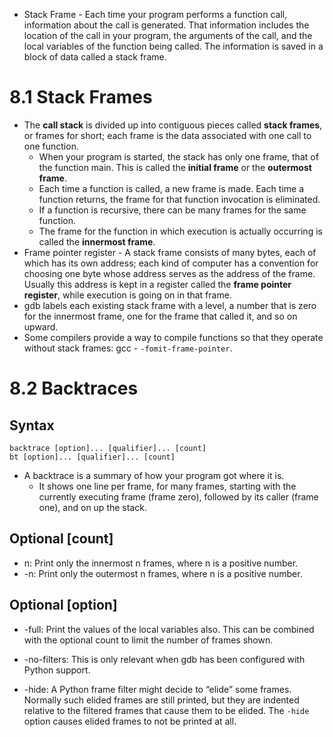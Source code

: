 * Stack Frame - Each time your program performs a function call, information about the call is generated. That information includes the location of the call in your program, the arguments of the call, and the local variables of the function being called. The information is saved in a block of data called a stack frame.

# 8.1 Stack Frames
* The **call stack** is divided up into contiguous pieces called **stack frames**, or frames for short; each frame is the data associated with one call to one function.
	* When your program is started, the stack has only one frame, that of the function main. This is called the **initial frame** or the **outermost frame**.
	* Each time a function is called, a new frame is made. Each time a function returns, the frame for that function invocation is eliminated.
	* If a function is recursive, there can be many frames for the same function.
	* The frame for the function in which execution is actually occurring is called the **innermost frame**.
* Frame pointer register - A stack frame consists of many bytes, each of which has its own address; each kind of computer has a convention for choosing one byte whose address serves as the address of the frame. Usually this address is kept in a register called the **frame pointer register**, while execution is going on in that frame.
* gdb labels each existing stack frame with a level, a number that is zero for the innermost frame, one for the frame that called it, and so on upward.
* Some compilers provide a way to compile functions so that they operate without stack frames: gcc - `-fomit-frame-pointer`.

# 8.2 Backtraces
## Syntax
```shell
backtrace [option]... [qualifier]... [count]
bt [option]... [qualifier]... [count]
```
* A backtrace is a summary of how your program got where it is. 
	* It shows one line per frame, for many frames, starting with the currently executing frame (frame zero), followed by its caller (frame one), and on up the stack.

## Optional \[count\]
* n:  Print only the innermost n frames, where n is a positive number.
* -n: Print only the outermost n frames, where n is a positive number.

## Optional \[option\]
* -full: Print the values of the local variables also. This can be combined with the optional count to limit the number of frames shown.

* -no-filters: This is only relevant when gdb has been configured with Python support.

* -hide: A Python frame filter might decide to “elide” some frames. Normally such elided frames are still printed, but they are indented relative to the filtered frames that cause them to be elided. The `-hide` option causes elided frames to not be printed at all.


